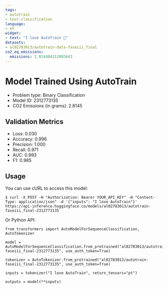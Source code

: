 ```yaml
---
tags:
- autotrain
- text-classification
language:
- en
widget:
- text: "I love AutoTrain 🤗"
datasets:
- al02783013/autotrain-data-faseiii_final
co2_eq_emissions:
  emissions: 2.814484312003443
---
```


# Model Trained Using AutoTrain

- Problem type: Binary Classification
- Model ID: 2312773135
- CO2 Emissions (in grams): 2.8145

## Validation Metrics

- Loss: 0.030
- Accuracy: 0.996
- Precision: 1.000
- Recall: 0.971
- AUC: 0.993
- F1: 0.985

## Usage

You can use cURL to access this model:

```
$ curl -X POST -H "Authorization: Bearer YOUR_API_KEY" -H "Content-Type: application/json" -d '{"inputs": "I love AutoTrain"}' https://api-inference.huggingface.co/models/al02783013/autotrain-faseiii_final-2312773135
```

Or Python API:

```
from transformers import AutoModelForSequenceClassification, AutoTokenizer

model = AutoModelForSequenceClassification.from_pretrained("al02783013/autotrain-faseiii_final-2312773135", use_auth_token=True)

tokenizer = AutoTokenizer.from_pretrained("al02783013/autotrain-faseiii_final-2312773135", use_auth_token=True)

inputs = tokenizer("I love AutoTrain", return_tensors="pt")

outputs = model(**inputs)
```